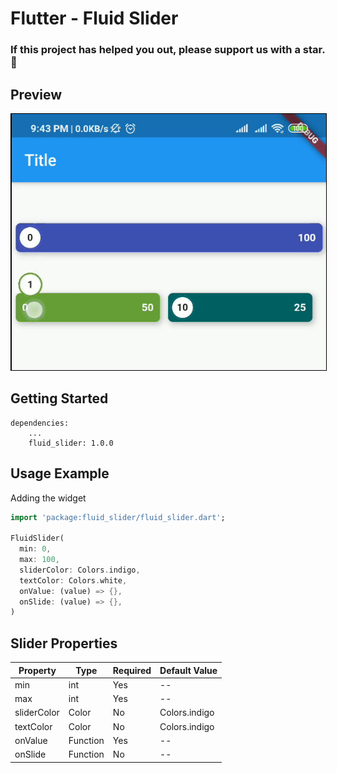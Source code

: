 # Flutter - Fluid Slider

### If this project has helped you out, please support us with a star. :star2:

## Preview

![Alt Text](preview.gif)


<style type="text/css">
    img{ border:1px solid black }
</style>

## Getting Started

```yamlgit
dependencies:
	...
	fluid_slider: 1.0.0
```

## Usage Example

Adding the widget

```dart
import 'package:fluid_slider/fluid_slider.dart';

FluidSlider(
  min: 0,
  max: 100,
  sliderColor: Colors.indigo,
  textColor: Colors.white,
  onValue: (value) => {},
  onSlide: (value) => {},
)
```

## Slider Properties

| Property            | Type          | Required | Default Value |
| ------------------- | ------------- | -------- | ------------- |
| min                 | int           | Yes      | --            |
| max                 | int           | Yes      | --            |
| sliderColor         | Color         | No       | Colors.indigo |
| textColor           | Color         | No       | Colors.indigo |
| onValue             | Function      | Yes      | --            |
| onSlide             | Function      | No       | --            |
